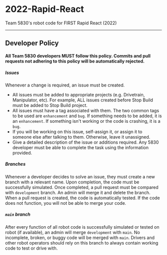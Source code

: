 # 2022-Rapid-React
Team 5830's robot code for FIRST Rapid React (2022)

---

## Developer Policy

#### All Team 5830 developers MUST follow this policy. Commits and pull requests not adhering to this policy will be automatically rejected.

##### Issues
Whenever a change is required, an issue must be created.
- All issues must be added to appropriate projects (e.g. Drivetrain, Manipulator, etc). For example, ALL issues created before Stop Build must be added to Stop Build project.
- All issues must have a tag associated with them. The two common tags to be used are `enhancement` and `bug`. If something needs to be added, it is an `enhancement`. If something isn't working or the code is crashing, it is a `bug`.
- If you will be working on this issue, self-assign it, or assign it to someone else after talking to them. Otherwise, leave it unassigned.
- Give a detailed description of the issue or additions required. Any 5830 developer must be able to complete the task using the information provided.

##### Branches
Whenever a developer decides to solve an issue, they must create a new branch with a relevant name. Upon completion, the code must be successfully simulated. Once completed, a pull request must be compared with `development` branch. An admin will merge it and delete the branch. When a pull request is created, the code is automatically tested. If the code does not function, you will not be able to merge your code.

##### `main` branch
After every function of all robot code is successfully simulated or tested on robot (if available), an admin will merge `development` with `main`. No incomplete, broken, or buggy code will be merged with `main`. Drivers and other robot operators should rely on this branch to always contain working code to test or drive with.